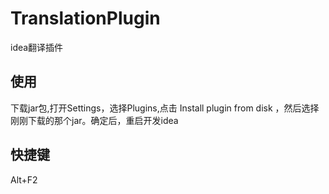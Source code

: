 # TranslationPlugin
idea翻译插件

## 使用

下载jar包,打开Settings，选择Plugins,点击 Install plugin from disk ，然后选择刚刚下载的那个jar。确定后，重启开发idea

## 快捷键
Alt+F2